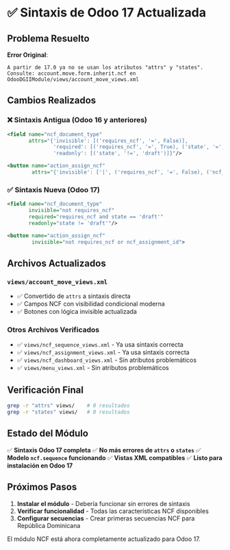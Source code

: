 # ✅ Sintaxis de Odoo 17 Actualizada

## Problema Resuelto

**Error Original**:
```
A partir de 17.0 ya no se usan los atributos "attrs" y "states".
Consulte: account.move.form.inherit.ncf en OdooDGIIModule/views/account_move_views.xml
```

## Cambios Realizados

### ❌ Sintaxis Antigua (Odoo 16 y anteriores)
```xml
<field name="ncf_document_type" 
       attrs="{'invisible': [('requires_ncf', '=', False)],
               'required': [('requires_ncf', '=', True), ('state', '=', 'draft')],
               'readonly': [('state', '!=', 'draft')]}"/>

<button name="action_assign_ncf"
        attrs="{'invisible': ['|', ('requires_ncf', '=', False), ('ncf_assignment_id', '!=', False)]}">
```

### ✅ Sintaxis Nueva (Odoo 17)
```xml
<field name="ncf_document_type" 
       invisible="not requires_ncf"
       required="requires_ncf and state == 'draft'"
       readonly="state != 'draft'"/>

<button name="action_assign_ncf"
        invisible="not requires_ncf or ncf_assignment_id">
```

## Archivos Actualizados

### `views/account_move_views.xml`
- ✅ Convertido de `attrs` a sintaxis directa
- ✅ Campos NCF con visibilidad condicional moderna
- ✅ Botones con lógica invisible actualizada

### Otros Archivos Verificados
- ✅ `views/ncf_sequence_views.xml` - Ya usa sintaxis correcta
- ✅ `views/ncf_assignment_views.xml` - Ya usa sintaxis correcta
- ✅ `views/ncf_dashboard_views.xml` - Sin atributos problemáticos
- ✅ `views/menu_views.xml` - Sin atributos problemáticos

## Verificación Final

```bash
grep -r "attrs" views/    # 0 resultados
grep -r "states" views/   # 0 resultados
```

## Estado del Módulo

✅ **Sintaxis Odoo 17 completa**
✅ **No más errores de `attrs` o `states`**
✅ **Modelo `ncf.sequence` funcionando**
✅ **Vistas XML compatibles**
✅ **Listo para instalación en Odoo 17**

## Próximos Pasos

1. **Instalar el módulo** - Debería funcionar sin errores de sintaxis
2. **Verificar funcionalidad** - Todas las características NCF disponibles
3. **Configurar secuencias** - Crear primeras secuencias NCF para República Dominicana

El módulo NCF está ahora completamente actualizado para Odoo 17.